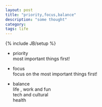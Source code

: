 ```yaml
---
layout: post
title: "priority,focus,balance"
description: "some thought"
category: 
tags: life
---
```

{% include JB/setup %}

* priority  
  most important things first!
  
* focus  
  focus on the most important things first!

* balance  
  life , work and fun  
  tech and cultural  
  health  

 

